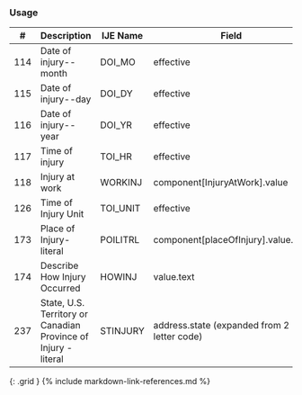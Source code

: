 ### Usage


| **#** |  **Description**   |  **IJE Name**   |  **Field**  |  **Type**  | **Value Set**  |
| ---------| ------------- | ------------ | -------------- | -------- | -------- |
| 114 | Date of injury--month | DOI_MO| effective | dateTime | See notes on PartialDateTime | 
| 115 | Date of injury--day | DOI_DY| effective | dateTime | See notes on PartialDateTime | 
| 116 | Date of injury--year | DOI_YR| effective | dateTime | See notes on PartialDateTime | 
| 117 | Time of injury | TOI_HR| effective | dateTime | See notes on PartialDateTime | 
| 118 | Injury at work | WORKINJ| component[InjuryAtWork].value | codeable | [YesNoUnknownNotApplicableVS] | 
| 126 | Time of Injury Unit | TOI_UNIT| effective | dateTime | See notes on PartialDateTime | 
| 173 | Place of Injury- literal | POILITRL| component[placeOfInjury].value.text | string |  | 
| 174 | Describe How Injury Occurred | HOWINJ| value.text | string |  | 
| 237 | State, U.S. Territory or Canadian Province of Injury - literal | STINJURY| address.state (expanded from 2 letter code) | string | [StateTerritoryProvinceVS] | 
{: .grid }
{% include markdown-link-references.md %}
